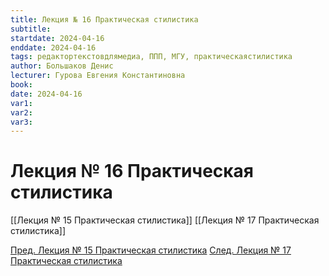 ```yaml
---
title: Лекция № 16 Практическая стилистика
subtitle:
startdate: 2024-04-16
enddate: 2024-04-16
tags: редактортекстовдлямедиа, ППП, МГУ, практическаястилистика
author: Большаков Денис
lecturer: Гурова Евгения Константиновна
book:
date: 2024-04-16
var1:
var2:
var3:
---
```

# Лекция № 16 Практическая стилистика



[[Лекция № 15 Практическая стилистика]] [[Лекция № 17 Практическая стилистика]]

[Пред. Лекция № 15 Практическая стилистика](https://github.com/denisbolshakoff/MSU/blob/main/Практическая%20стилистика/Лекция%20№%2015%20Практическая%20стилистика.md)     [След. Лекция № 17 Практическая стилистика](https://github.com/denisbolshakoff/MSU/blob/main/Практическая%20стилистика/Лекция%20№%2017%20Практическая%20стилистика.md)